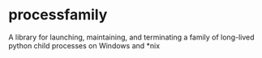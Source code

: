 processfamily
=============

A library for launching, maintaining, and terminating a family of long-lived python child processes on Windows and *nix
